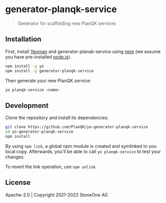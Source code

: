 # generator-planqk-service

> Generator for scaffolding new PlanQK services

## Installation

First, install [Yeoman](http://yeoman.io) and generator-planqk-service using [npm](https://www.npmjs.com) (we assume you
have pre-installed [node.js](https://nodejs.org)).

```bash
npm install -g yo
npm install -g generator-planqk-service
```

Then generate your new PlanQK service:

```bash
yo planqk-service <name>
```

## Development

Clone the repository and install its dependencies:

```bash
git clone https://github.com/PlanQK/yo-generator-planqk-service
cd yo-generator-planqk-service 
npm install
```

By using `npm link`, a global npm module is created and symlinked to you local copy. Afterwards, you'll be able to
call `yo planqk-service` to test your changes.

To revert the link operation, use `npm unlink`.

## License

Apache-2.0 | Copyright 2021-2022 StoneOne AG
